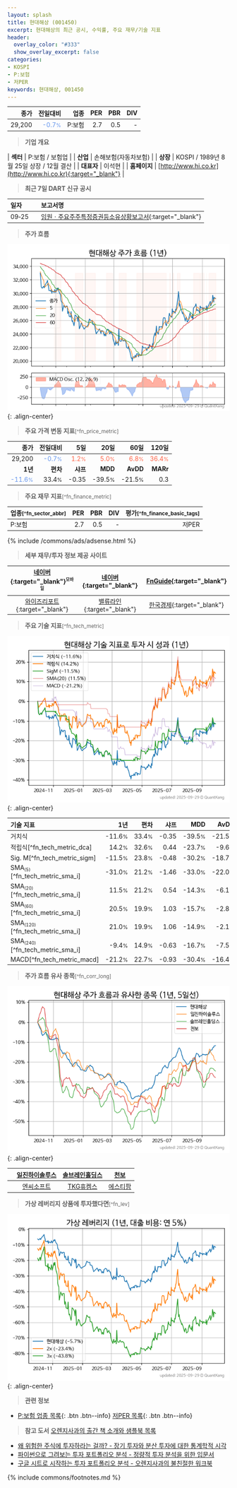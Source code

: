```yaml
---
layout: splash
title: 현대해상 (001450)
excerpt: 현대해상의 최근 공시, 수익률, 주요 재무/기술 지표
header:
  overlay_color: "#333"
  show_overlay_excerpt: false
categories:
- KOSPI
- P:보험
- 저PER
keywords: 현대해상, 001450
---
```


| **종가** | **전일대비** | **업종** | **PER** | **PBR** | **DIV** |
| -------: | -----------: | -------: | ------: | ------: | ------: |
| 29,200 | <span style="color: cornflowerblue">-0.7<small>%</small></span> | P:보험 | 2.7 | 0.5 | - |

<!-- more -->


> **기업 개요**<a id="company"></a>

| <span style="white-space:nowrap;">**섹터**</span> | P:보험 / 보험업 |
| <span style="white-space:nowrap;">**산업**</span> | 손해보험(자동차보험) |
| <span style="white-space:nowrap;">**상장**</span> | KOSPI / 1989년 8월 25일 상장 / 12월 결산 |
| <span style="white-space:nowrap;">**대표자**</span> | 이석현 |
| <span style="white-space:nowrap;">**홈페이지**</span> | [http://www.hi.co.kr](http://www.hi.co.kr){:target="_blank"} |


> **최근 7일 DART 신규 공시**<a id="dart"></a>

| **일자** |      | **보고서명** |
| :------- | :--- | :----------- |
| 09&#x2011;25 | | [임원ㆍ주요주주특정증권등소유상황보고서](https://dart.fss.or.kr/dsaf001/main.do?rcpNo=20250925000402){:target="_blank"} |


> **주가 흐름**<a id="price"></a>

![001450](/stock/images/001450.png){: .align-center}


> **주요 가격 변동 지표**<small>[^fn_price_metric]</small>

| **종가** | **전일대비** | **5일** | **20일** | **60일** | **120일** |
| -------: | -----------: | ------: | -------: | -------: | --------: |
| 29,200 | <span style="color: cornflowerblue">-0.7<small>%</small></span> | <span style="color: tomato">1.2<small>%</small></span> | <span style="color: tomato">5.0<small>%</small></span> | <span style="color: tomato">6.8<small>%</small></span> | <span style="color: tomato">36.4<small>%</small></span> |
| **1년** | **편차** | **샤프** | **MDD** | **AvDD** | **MARr** |
| <span style="color: cornflowerblue">-11.6<small>%</small></span> | 33.4<small>%</small> | -0.35 | -39.5<small>%</small> | -21.5<small>%</small> | 0.3 |


> **주요 재무 지표**<small>[^fn_finance_metric]</small>

| **업종**<small>[^fn_sector_abbr]</small> | **PER** | **PBR** | **DIV** | **평가**<small>[^fn_finance_basic_tags]</small> |
| :--------------------------------------- | ------: | ------: | ------: | ----------------------------------------------: |
| P:보험 | 2.7 | 0.5 | - | 저PER |



{% include /commons/ads/adsense.html %}

> **세부 재무/투자 정보 제공 사이트**

| [네이버](https://m.stock.naver.com/domestic/stock/001450/finance/summary){:target="_blank"}<sup><small>모바일</small></sup> | [네이버](https://finance.naver.com/item/coinfo.naver?code=001450){:target="_blank"} | [FnGuide](https://comp.fnguide.com/SVO2/ASP/SVD_Invest.asp?gicode=A001450&MenuYn=Y){:target="_blank"} |
| :---: | :---: | :---: |
| [와이즈리포트](https://comp.wisereport.co.kr/company/c1040001.aspx?cmp_cd=001450){:target="_blank"} | [밸류라인](https://www.valueline.co.kr/finance/summary/001450){:target="_blank"} | [한국경제](https://markets.hankyung.com/stock/001450/financial-summary){:target="_blank"} |


> **주요 기술 지표**<small>[^fn_tech_metric]</small>


![001450](/stock/images/001450_tech.png){: .align-center}

| **기술 지표** | **1년** | **편차** | **샤프** | **MDD** | **AvDD** |
| :------------ | ------: | -----------: | -------: | ------: | -------: |
| 거치식 | -11.6<small>%</small> | 33.4<small>%</small> | -0.35 | -39.5<small>%</small> | -21.5<small>%</small> |
| 적립식[^fn_tech_metric_dca] | 14.2<small>%</small> | 32.6<small>%</small> | 0.44 | -23.7<small>%</small> | -9.6<small>%</small> |
| Sig. M[^fn_tech_metric_sigm] | -11.5<small>%</small> | 23.8<small>%</small> | -0.48 | -30.2<small>%</small> | -18.7<small>%</small> |
| SMA<small><sub>(5)</sub></small>[^fn_tech_metric_sma_i] | -31.0<small>%</small> | 21.2<small>%</small> | -1.46 | -33.0<small>%</small> | -22.0<small>%</small> |
| SMA<small><sub>(20)</sub></small>[^fn_tech_metric_sma_i] | 11.5<small>%</small> | 21.2<small>%</small> | 0.54 | -14.3<small>%</small> | -6.1<small>%</small> |
| SMA<small><sub>(60)</sub></small>[^fn_tech_metric_sma_i] | 20.5<small>%</small> | 19.9<small>%</small> | 1.03 | -15.7<small>%</small> | -2.8<small>%</small> |
| SMA<small><sub>(120)</sub></small>[^fn_tech_metric_sma_i] | 21.0<small>%</small> | 19.9<small>%</small> | 1.06 | -14.9<small>%</small> | -2.1<small>%</small> |
| SMA<small><sub>(240)</sub></small>[^fn_tech_metric_sma_i] | -9.4<small>%</small> | 14.9<small>%</small> | -0.63 | -16.7<small>%</small> | -7.5<small>%</small> |
| MACD[^fn_tech_metric_macd] | -21.2<small>%</small> | 22.7<small>%</small> | -0.93 | -30.4<small>%</small> | -16.4<small>%</small> |


> **주가 흐름 유사 종목**<a id="corr"></a><small>[^fn_corr_long]</small>

![001450](/stock/images/001450_corr.png){: .align-center}

|       | [일진하이솔루스](/271940/) | [솔브레인홀딩스](/036830/) | [천보](/278280/) |
| :---: | :------------------------------------: | :------------------------------------: | :------------------------------------: |
|       | [엔씨소프트](/036570/) | [TKG휴켐스](/069260/) | [에스티팜](/237690/) |


> **가상 레버리지 상품에 투자했다면**<a id="2x"></a><small>[^fn_lev]</small>

![001450](/stock/images/001450_2x.png){: .align-center}


> **관련 정보**

- [P:보험 업종 목록](/stats/sector/kospi_업종_보험_종목/){: .btn .btn--info} [저PER 목록](/fn/fn_low_per/){: .btn .btn--info}

> **참고 도서** [오렌지사과의 출간 책 소개와 샘플북 목록](https://kongdori.tistory.com/691)

- [왜 위험한 주식에 투자하라는 걸까? - 장기 투자와 분산 투자에 대한 통계학적 시각](https://kongdori.tistory.com/421)
- [파이썬으로 그려보는 투자 포트폴리오 분석  - 정량적 투자 분석을 위한 입문서](https://kongdori.tistory.com/643)
- [구글 시트로 시작하는 투자 포트폴리오 분석 - 오렌지사과의 불친절한 워크북](https://kongdori.tistory.com/449)


{% include commons/footnotes.md %}